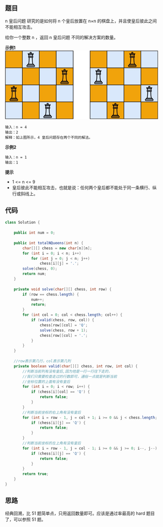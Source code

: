 ## 题目
n 皇后问题 研究的是如何将 n 个皇后放置在 n×n 的棋盘上，并且使皇后彼此之间不能相互攻击。

给你一个整数 n ，返回 n 皇后问题 不同的解决方案的数量。

**示例1**
![](static/51.jpg)
```
输入：n = 4
输出：2
解释：如上图所示，4 皇后问题存在两个不同的解法。
```

**示例2**
```
输入：n = 1
输出：1
```

**提示**
* 1 <= n <= 9
* 皇后彼此不能相互攻击，也就是说：任何两个皇后都不能处于同一条横行、纵行或斜线上。

## 代码
```JAVA
class Solution {
    
    public int num = 0;

    public int totalNQueens(int n) {
        char[][] chess = new char[n][n];
        for (int i = 0; i < n; i++)
            for (int j = 0; j < n; j++)
                chess[i][j] = '.';
        solve(chess, 0);
        return num;
    }

    private void solve(char[][] chess, int row) {
        if (row == chess.length) {
            num++;
            return;
        }
        for (int col = 0; col < chess.length; col++) {
            if (valid(chess, row, col)) {
                chess[row][col] = 'Q';
                solve(chess, row + 1);
                chess[row][col] = '.';
            }
        }
    }

    //row表示第几行，col表示第几列
    private boolean valid(char[][] chess, int row, int col) {
        //判断当前列有没有皇后,因为他是一行一行往下走的，
        //我们只需要检查走过的行数即可，通俗一点就是判断当前
        //坐标位置的上面有没有皇后
        for (int i = 0; i < row; i++) {
            if (chess[i][col] == 'Q') {
                return false;
            }
        }
        //判断当前坐标的右上角有没有皇后
        for (int i = row - 1, j = col + 1; i >= 0 && j < chess.length; i--, j++) {
            if (chess[i][j] == 'Q') {
                return false;
            }
        }
        //判断当前坐标的左上角有没有皇后
        for (int i = row - 1, j = col - 1; i >= 0 && j >= 0; i--, j--) {
            if (chess[i][j] == 'Q') {
                return false;
            }
        }
        return true;
    }
}
```
## 思路

经典回溯，比 51 题简单点，只用返回数量即可。应该是通过率最高的 hard 题目了，可以参照 51 题。